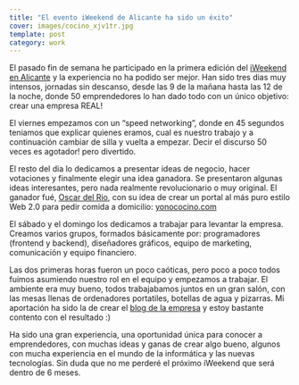 ```yaml
---
title: "El evento iWeekend de Alicante ha sido un éxito"
cover: images/cocino_xjv1tr.jpg
template: post
category: work
---
```


El pasado fin de semana he participado en la primera edición del [iWeekend en Alicante](http://iweekend.com/2009/alicante) y la experiencia no ha podido ser mejor. Han sido tres dias muy intensos, jornadas sin descanso, desde las 9 de la mañana hasta las 12 de la noche, donde 50 emprendedores lo han dado todo con un único objetivo: crear una empresa REAL!

El viernes empezamos con un “speed networking”, donde en 45 segundos teniamos que explicar quienes eramos, cual es nuestro trabajo y a continuación cambiar de silla y vuelta a empezar. Decir el discurso 50 veces es agotador! pero divertido.

El resto del dia lo dedicamos a presentar ideas de negocio, hacer votaciones y finalmente elegir una idea ganadora. Se presentaron algunas ideas interesantes, pero nada realmente revolucionario o muy original. El ganador fué, [Oscar del Rio](http://oscardelrio.interacso.com/), con su idea de crear un portal al más puro estilo Web 2.0 para pedir comida a domicilio: [yonococino.com](http://yonococino.com)

El sábado y el domingo los dedicamos a trabajar para levantar la empresa. Creamos varios grupos, formados básicamente por: programadores (frontend y backend), diseñadores gráficos, equipo de marketing, comunicación y equipo financiero.

Las dos primeras horas fueron un poco caóticas, pero poco a poco todos fuimos asumiendo nuestro rol en el equipo y empezamos a trabajar. El ambiente era muy bueno, todos trabajabamos juntos en un gran salón, con las mesas llenas de ordenadores portatiles, botellas de agua y pizarras. Mi aportación ha sido la de crear el [blog de la empresa](http://yonococino.com/blog) y estoy bastante contento con el resultado :)

Ha sido una gran experiencia, una oportunidad única para conocer a emprendedores, con muchas ideas y ganas de crear algo bueno, algunos con mucha experiencia en el mundo de la informática y las nuevas tecnologías. Sin duda que no me perderé el próximo iWeekend que será dentro de 6 meses.
